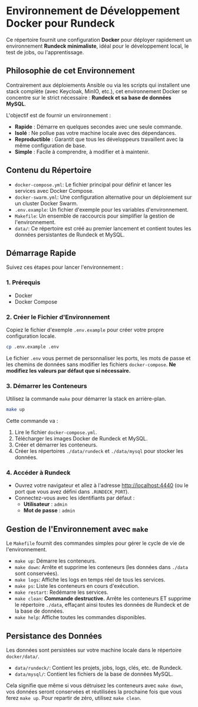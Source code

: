 # Environnement de Développement Docker pour Rundeck

Ce répertoire fournit une configuration **Docker** pour déployer rapidement un environnement **Rundeck minimaliste**, idéal pour le développement local, le test de jobs, ou l'apprentissage.

## Philosophie de cet Environnement

Contrairement aux déploiements Ansible ou via les scripts qui installent une stack complète (avec Keycloak, MinIO, etc.), cet environnement Docker se concentre sur le strict nécessaire : **Rundeck et sa base de données MySQL**.

L'objectif est de fournir un environnement :
-   **Rapide** : Démarre en quelques secondes avec une seule commande.
-   **Isolé** : Ne pollue pas votre machine locale avec des dépendances.
-   **Reproductible** : Garantit que tous les développeurs travaillent avec la même configuration de base.
-   **Simple** : Facile à comprendre, à modifier et à maintenir.

## Contenu du Répertoire

-   `docker-compose.yml`: Le fichier principal pour définir et lancer les services avec Docker Compose.
-   `docker-swarm.yml`: Une configuration alternative pour un déploiement sur un cluster Docker Swarm.
-   `.env.example`: Un fichier d'exemple pour les variables d'environnement.
-   `Makefile`: Un ensemble de raccourcis pour simplifier la gestion de l'environnement.
-   `data/`: Ce répertoire est créé au premier lancement et contient toutes les données persistantes de Rundeck et MySQL.

## Démarrage Rapide

Suivez ces étapes pour lancer l'environnement :

### 1. Prérequis

-   Docker
-   Docker Compose

### 2. Créer le Fichier d'Environnement

Copiez le fichier d'exemple `.env.example` pour créer votre propre configuration locale.

```bash
cp .env.example .env
```

Le fichier `.env` vous permet de personnaliser les ports, les mots de passe et les chemins de données sans modifier les fichiers `docker-compose`. **Ne modifiez les valeurs par défaut que si nécessaire.**

### 3. Démarrer les Conteneurs

Utilisez la commande `make` pour démarrer la stack en arrière-plan.

```bash
make up
```

Cette commande va :
1.  Lire le fichier `docker-compose.yml`.
2.  Télécharger les images Docker de Rundeck et MySQL.
3.  Créer et démarrer les conteneurs.
4.  Créer les répertoires `./data/rundeck` et `./data/mysql` pour stocker les données.

### 4. Accéder à Rundeck

-   Ouvrez votre navigateur et allez à l'adresse [http://localhost:4440](http://localhost:4440) (ou le port que vous avez défini dans `.RUNDECK_PORT`).
-   Connectez-vous avec les identifiants par défaut :
    -   **Utilisateur** : `admin`
    -   **Mot de passe** : `admin`

## Gestion de l'Environnement avec `make`

Le `Makefile` fournit des commandes simples pour gérer le cycle de vie de l'environnement.

-   `make up`: Démarre les conteneurs.
-   `make down`: Arrête et supprime les conteneurs (les données dans `./data` sont conservées).
-   `make logs`: Affiche les logs en temps réel de tous les services.
-   `make ps`: Liste les conteneurs en cours d'exécution.
-   `make restart`: Redémarre les services.
-   `make clean`: **Commande destructive.** Arrête les conteneurs ET supprime le répertoire `./data`, effaçant ainsi toutes les données de Rundeck et de la base de données.
-   `make help`: Affiche toutes les commandes disponibles.

## Persistance des Données

Les données sont persistées sur votre machine locale dans le répertoire `docker/data/`.
-   `data/rundeck/`: Contient les projets, jobs, logs, clés, etc. de Rundeck.
-   `data/mysql/`: Contient les fichiers de la base de données MySQL.

Cela signifie que même si vous détruisez les conteneurs avec `make down`, vos données seront conservées et réutilisées la prochaine fois que vous ferez `make up`. Pour repartir de zéro, utilisez `make clean`.